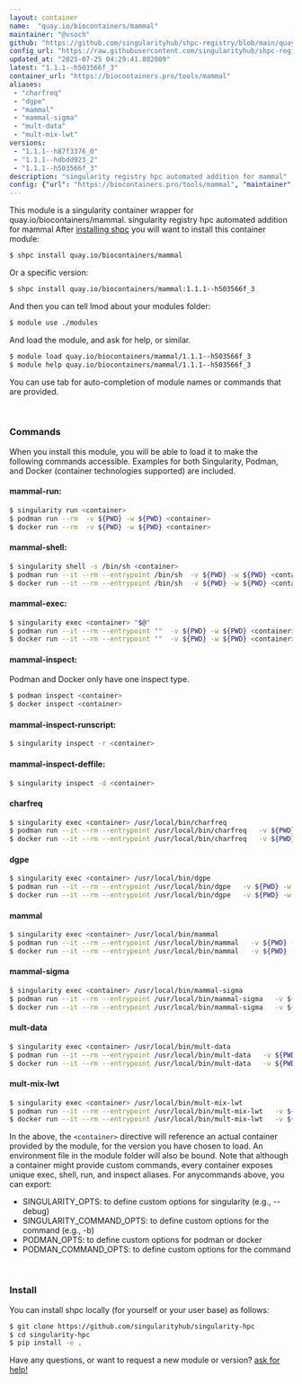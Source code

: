 ```yaml
---
layout: container
name:  "quay.io/biocontainers/mammal"
maintainer: "@vsoch"
github: "https://github.com/singularityhub/shpc-registry/blob/main/quay.io/biocontainers/mammal/container.yaml"
config_url: "https://raw.githubusercontent.com/singularityhub/shpc-registry/main/quay.io/biocontainers/mammal/container.yaml"
updated_at: "2025-07-25 04:29:41.802009"
latest: "1.1.1--h503566f_3"
container_url: "https://biocontainers.pro/tools/mammal"
aliases:
 - "charfreq"
 - "dgpe"
 - "mammal"
 - "mammal-sigma"
 - "mult-data"
 - "mult-mix-lwt"
versions:
 - "1.1.1--h87f3376_0"
 - "1.1.1--hdbdd923_2"
 - "1.1.1--h503566f_3"
description: "singularity registry hpc automated addition for mammal"
config: {"url": "https://biocontainers.pro/tools/mammal", "maintainer": "@vsoch", "description": "singularity registry hpc automated addition for mammal", "latest": {"1.1.1--h503566f_3": "sha256:eff1e2d9e397cb9532447d236f54fc4e17c6a6604a09e9d315115c073825647c"}, "tags": {"1.1.1--h87f3376_0": "sha256:233eb078fad2e6eb913e2e69ccda7d1cd6cabfa25259022ae44596d94712a6f6", "1.1.1--hdbdd923_2": "sha256:cb61ffcb3e175a64b77ff19945163f1ccae9546284428517c3ba67af402bb286", "1.1.1--h503566f_3": "sha256:eff1e2d9e397cb9532447d236f54fc4e17c6a6604a09e9d315115c073825647c"}, "docker": "quay.io/biocontainers/mammal", "aliases": {"charfreq": "/usr/local/bin/charfreq", "dgpe": "/usr/local/bin/dgpe", "mammal": "/usr/local/bin/mammal", "mammal-sigma": "/usr/local/bin/mammal-sigma", "mult-data": "/usr/local/bin/mult-data", "mult-mix-lwt": "/usr/local/bin/mult-mix-lwt"}}
---
```


This module is a singularity container wrapper for quay.io/biocontainers/mammal.
singularity registry hpc automated addition for mammal
After [installing shpc](#install) you will want to install this container module:


```bash
$ shpc install quay.io/biocontainers/mammal
```

Or a specific version:

```bash
$ shpc install quay.io/biocontainers/mammal:1.1.1--h503566f_3
```

And then you can tell lmod about your modules folder:

```bash
$ module use ./modules
```

And load the module, and ask for help, or similar.

```bash
$ module load quay.io/biocontainers/mammal/1.1.1--h503566f_3
$ module help quay.io/biocontainers/mammal/1.1.1--h503566f_3
```

You can use tab for auto-completion of module names or commands that are provided.

<br>

### Commands

When you install this module, you will be able to load it to make the following commands accessible.
Examples for both Singularity, Podman, and Docker (container technologies supported) are included.

#### mammal-run:

```bash
$ singularity run <container>
$ podman run --rm  -v ${PWD} -w ${PWD} <container>
$ docker run --rm  -v ${PWD} -w ${PWD} <container>
```

#### mammal-shell:

```bash
$ singularity shell -s /bin/sh <container>
$ podman run --it --rm --entrypoint /bin/sh  -v ${PWD} -w ${PWD} <container>
$ docker run --it --rm --entrypoint /bin/sh  -v ${PWD} -w ${PWD} <container>
```

#### mammal-exec:

```bash
$ singularity exec <container> "$@"
$ podman run --it --rm --entrypoint ""  -v ${PWD} -w ${PWD} <container> "$@"
$ docker run --it --rm --entrypoint ""  -v ${PWD} -w ${PWD} <container> "$@"
```

#### mammal-inspect:

Podman and Docker only have one inspect type.

```bash
$ podman inspect <container>
$ docker inspect <container>
```

#### mammal-inspect-runscript:

```bash
$ singularity inspect -r <container>
```

#### mammal-inspect-deffile:

```bash
$ singularity inspect -d <container>
```


#### charfreq

```bash
$ singularity exec <container> /usr/local/bin/charfreq
$ podman run --it --rm --entrypoint /usr/local/bin/charfreq   -v ${PWD} -w ${PWD} <container> -c " $@"
$ docker run --it --rm --entrypoint /usr/local/bin/charfreq   -v ${PWD} -w ${PWD} <container> -c " $@"
```


#### dgpe

```bash
$ singularity exec <container> /usr/local/bin/dgpe
$ podman run --it --rm --entrypoint /usr/local/bin/dgpe   -v ${PWD} -w ${PWD} <container> -c " $@"
$ docker run --it --rm --entrypoint /usr/local/bin/dgpe   -v ${PWD} -w ${PWD} <container> -c " $@"
```


#### mammal

```bash
$ singularity exec <container> /usr/local/bin/mammal
$ podman run --it --rm --entrypoint /usr/local/bin/mammal   -v ${PWD} -w ${PWD} <container> -c " $@"
$ docker run --it --rm --entrypoint /usr/local/bin/mammal   -v ${PWD} -w ${PWD} <container> -c " $@"
```


#### mammal-sigma

```bash
$ singularity exec <container> /usr/local/bin/mammal-sigma
$ podman run --it --rm --entrypoint /usr/local/bin/mammal-sigma   -v ${PWD} -w ${PWD} <container> -c " $@"
$ docker run --it --rm --entrypoint /usr/local/bin/mammal-sigma   -v ${PWD} -w ${PWD} <container> -c " $@"
```


#### mult-data

```bash
$ singularity exec <container> /usr/local/bin/mult-data
$ podman run --it --rm --entrypoint /usr/local/bin/mult-data   -v ${PWD} -w ${PWD} <container> -c " $@"
$ docker run --it --rm --entrypoint /usr/local/bin/mult-data   -v ${PWD} -w ${PWD} <container> -c " $@"
```


#### mult-mix-lwt

```bash
$ singularity exec <container> /usr/local/bin/mult-mix-lwt
$ podman run --it --rm --entrypoint /usr/local/bin/mult-mix-lwt   -v ${PWD} -w ${PWD} <container> -c " $@"
$ docker run --it --rm --entrypoint /usr/local/bin/mult-mix-lwt   -v ${PWD} -w ${PWD} <container> -c " $@"
```



In the above, the `<container>` directive will reference an actual container provided
by the module, for the version you have chosen to load. An environment file in the
module folder will also be bound. Note that although a container
might provide custom commands, every container exposes unique exec, shell, run, and
inspect aliases. For anycommands above, you can export:

 - SINGULARITY_OPTS: to define custom options for singularity (e.g., --debug)
 - SINGULARITY_COMMAND_OPTS: to define custom options for the command (e.g., -b)
 - PODMAN_OPTS: to define custom options for podman or docker
 - PODMAN_COMMAND_OPTS: to define custom options for the command

<br>

### Install

You can install shpc locally (for yourself or your user base) as follows:

```bash
$ git clone https://github.com/singularityhub/singularity-hpc
$ cd singularity-hpc
$ pip install -e .
```

Have any questions, or want to request a new module or version? [ask for help!](https://github.com/singularityhub/singularity-hpc/issues)